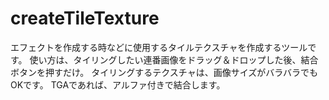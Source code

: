 # createTileTexture

エフェクトを作成する時などに使用するタイルテクスチャを作成するツールです。
使い方は、タイリングしたい連番画像をドラッグ＆ドロップした後、結合ボタンを押すだけ。
タイリングするテクスチャは、画像サイズがバラバラでもOKです。
TGAであれば、アルファ付きで結合します。
